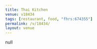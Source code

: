 ```yaml
---
title: Thai Kitchen
venue: v18434
tags: [restaurant, food, "fhrs:674355"]
permalink: /v/18434/
layout: venue
---
```

null